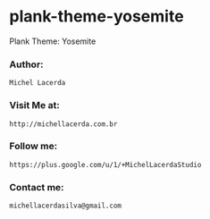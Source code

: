 # plank-theme-yosemite


Plank Theme: Yosemite

### Author:
    Michel Lacerda
### Visit Me at:
    http://michellacerda.com.br
### Follow me:
    https://plus.google.com/u/1/+MichelLacerdaStudio
### Contact me:
    michellacerdasilva@gmail.com



